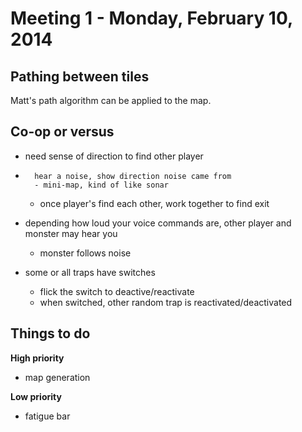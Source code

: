 # Meeting 1 - Monday, February 10, 2014



## Pathing between tiles

Matt's path algorithm can be applied to the map.



## Co-op or versus

* need sense of direction to find other player
*       hear a noise, show direction noise came from
        - mini-map, kind of like sonar
    - once player's find each other, work together to find exit

- depending how loud your voice commands are, other player and monster may hear you
    - monster follows noise

- some or all traps have switches
    - flick the switch to deactive/reactivate
    - when switched, other random trap is reactivated/deactivated



## Things to do

**High priority**
- map generation

**Low priority**
- fatigue bar

